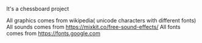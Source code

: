 It's a chessboard project

All graphics comes from wikipedia( unicode characters with different fonts)
All sounds comes from https://mixkit.co/free-sound-effects/
All fonts comes from https://fonts.google.com